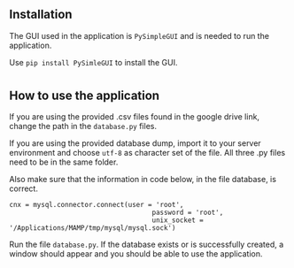 ## Installation
The GUI used in the application is ``PySimpleGUI`` and is needed to run the application.

Use ``pip install PySimleGUI`` to install the GUI.  
#
## How to use the application
If you are using the provided .csv files found in the google drive link, change the path in the ``database.py`` files.

If you are using the provided database dump, import it to your server environment and choose ``utf-8`` as character set of the file.
All three .py files need to be in the same folder.

Also make sure that the information in code below, in the file database, is correct.
````
cnx = mysql.connector.connect(user = 'root',
                                    password = 'root',
                                    unix_socket = '/Applications/MAMP/tmp/mysql/mysql.sock')
````
Run the file ``database.py``. If the database exists or is successfully created, a window should appear and you should be able to use the application.
